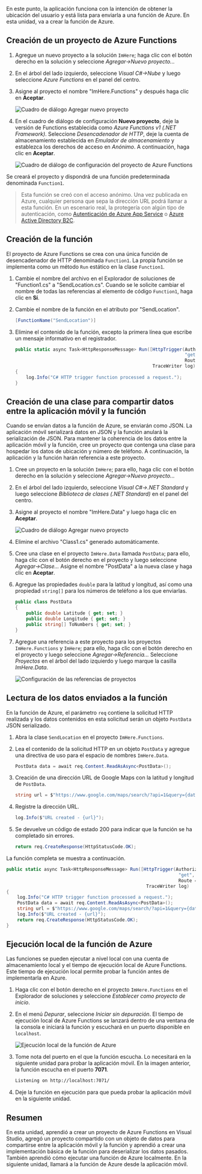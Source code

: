 En este punto, la aplicación funciona con la intención de obtener la ubicación del usuario y está lista para enviarla a una función de Azure. En esta unidad, va a crear la función de Azure.

## <a name="create-an-azure-functions-project"></a>Creación de un proyecto de Azure Functions

1. Agregue un nuevo proyecto a la solución `ImHere`; haga clic con el botón derecho en la solución y seleccione *Agregar->Nuevo proyecto...*

2. En el árbol del lado izquierdo, seleccione *Visual C#->Nube* y luego seleccione *Azure Functions* en el panel del centro.

3. Asigne al proyecto el nombre "ImHere.Functions" y después haga clic en **Aceptar**.

    ![Cuadro de diálogo Agregar nuevo proyecto](../media/5-add-new-functions-project.png)

4. En el cuadro de diálogo de configuración **Nuevo proyecto**, deje la versión de Functions establecida como *Azure Functions v1 (.NET Framework)*. Seleccione *Desencadenador de HTTP*, deje la cuenta de almacenamiento establecida en *Emulador de almacenamiento* y establezca los derechos de acceso en *Anónimo*. A continuación, haga clic en **Aceptar**.

    ![Cuadro de diálogo de configuración del proyecto de Azure Functions](../media/5-configure-trigger.png)

Se creará el proyecto y dispondrá de una función predeterminada denominada `Function1`.

> Esta función se creó con el acceso anónimo. Una vez publicada en Azure, cualquier persona que sepa la dirección URL podrá llamar a esta función. En un escenario real, la protegería con algún tipo de autenticación, como [Autenticación de Azure App Service](https://docs.microsoft.com/azure/app-service/app-service-authentication-overview) o [Azure Active Directory B2C](https://docs.microsoft.com/azure/active-directory-b2c).

## <a name="create-the-function"></a>Creación de la función

El proyecto de Azure Functions se crea con una única función de desencadenador de HTTP denominada `Function1`. La propia función se implementa como un método `Run` estático en la clase `Function1`.

1. Cambie el nombre del archivo en el Explorador de soluciones de "Function1.cs" a "SendLocation.cs". Cuando se le solicite cambiar el nombre de todas las referencias al elemento de código `Function1`, haga clic en **Sí**.

2. Cambie el nombre de la función en el atributo por "SendLocation".

    ```cs
    [FunctionName("SendLocation")]
    ```

3. Elimine el contenido de la función, excepto la primera línea que escribe un mensaje informativo en el registrador.

    ```cs
    public static async Task<HttpResponseMessage> Run([HttpTrigger(AuthorizationLevel.Anonymous,
                                                                   "get", "post",
                                                                   Route = null)]HttpRequestMessage req,
                                                       TraceWriter log)
    {
        log.Info("C# HTTP trigger function processed a request.");
    }
    ```

## <a name="create-a-class-to-share-data-between-the-mobile-app-and-function"></a>Creación de una clase para compartir datos entre la aplicación móvil y la función

Cuando se envían datos a la función de Azure, se enviarán como JSON. La aplicación móvil serializará datos en JSON y la función anulará la serialización de JSON. Para mantener la coherencia de los datos entre la aplicación móvil y la función, cree un proyecto que contenga una clase para hospedar los datos de ubicación y número de teléfono. A continuación, la aplicación y la función harán referencia a este proyecto.

1. Cree un proyecto en la solución `ImHere`; para ello, haga clic con el botón derecho en la solución y seleccione *Agregar->Nuevo proyecto...*

2. En el árbol del lado izquierdo, seleccione *Visual C#->.NET Standard* y luego seleccione *Biblioteca de clases (.NET Standard)* en el panel del centro.

3. Asigne al proyecto el nombre "ImHere.Data" y luego haga clic en **Aceptar**.

    ![Cuadro de diálogo Agregar nuevo proyecto](../media/5-add-new-net-standard-project.png)

4. Elimine el archivo "Class1.cs" generado automáticamente.

5. Cree una clase en el proyecto `ImHere.Data` llamada `PostData`; para ello, haga clic con el botón derecho en el proyecto y luego seleccione *Agregar->Clase...* Asigne el nombre "PostData" a la nueva clase y haga clic en **Aceptar**.

6. Agregue las propiedades `double` para la latitud y longitud, así como una propiedad `string[]` para los números de teléfono a los que enviarlas.

    ```cs
    public class PostData
    {
        public double Latitude { get; set; }
        public double Longitude { get; set; }
        public string[] ToNumbers { get; set; }
    }
    ```

7. Agregue una referencia a este proyecto para los proyectos `ImHere.Functions` y `ImHere`; para ello, haga clic con el botón derecho en el proyecto y luego seleccione *Agregar->Referencia...* Seleccione *Proyectos* en el árbol del lado izquierdo y luego marque la casilla *ImHere.Data*.

    ![Configuración de las referencias de proyectos](../media/5-configure-project-references.png)

## <a name="read-the-data-sent-to-the-function"></a>Lectura de los datos enviados a la función

En la función de Azure, el parámetro `req` contiene la solicitud HTTP realizada y los datos contenidos en esta solicitud serán un objeto `PostData` JSON serializado.

1. Abra la clase `SendLocation` en el proyecto `ImHere.Functions`.

2. Lea el contenido de la solicitud HTTP en un objeto `PostData` y agregue una directiva de uso para el espacio de nombres `ImHere.Data`.

    ```cs
    PostData data = await req.Content.ReadAsAsync<PostData>();
    ```

3. Creación de una dirección URL de Google Maps con la latitud y longitud de `PostData`.

   ```cs
   string url = $"https://www.google.com/maps/search/?api=1&query={data.Latitude},{data.Longitude}";
   ```

4. Registre la dirección URL.

    ```cs
    log.Info($"URL created - {url}");
    ```

5. Se devuelve un código de estado 200 para indicar que la función se ha completado sin errores.

    ```cs
    return req.CreateResponse(HttpStatusCode.OK);
    ```

La función completa se muestra a continuación.

```cs
public static async Task<HttpResponseMessage> Run([HttpTrigger(AuthorizationLevel.Anonymous,
                                                                "get", "post",
                                                                Route = null)]HttpRequestMessage req,
                                                    TraceWriter log)
{
    log.Info("C# HTTP trigger function processed a request.");
    PostData data = await req.Content.ReadAsAsync<PostData>();
    string url = $"https://www.google.com/maps/search/?api=1&query={data.Latitude},{data.Longitude}";
    log.Info($"URL created - {url}");
    return req.CreateResponse(HttpStatusCode.OK);
}
```

## <a name="run-the-azure-function-locally"></a>Ejecución local de la función de Azure

Las funciones se pueden ejecutar a nivel local con una cuenta de almacenamiento local y el tiempo de ejecución local de Azure Functions. Este tiempo de ejecución local permite probar la función antes de implementarla en Azure.

1. Haga clic con el botón derecho en el proyecto `ImHere.Functions` en el Explorador de soluciones y seleccione *Establecer como proyecto de inicio*.

2. En el menú *Depurar*, seleccione *Iniciar sin depuración*. El tiempo de ejecución local de Azure Functions se lanzará dentro de una ventana de la consola e iniciará la función y escuchará en un puerto disponible en `localhost`.

    ![Ejecución local de la función de Azure](../media/5-function-running-locally.png)

3. Tome nota del puerto en el que la función escucha. Lo necesitará en la siguiente unidad para probar la aplicación móvil. En la imagen anterior, la función escucha en el puerto **7071**.

    ```sh
    Listening on http://localhost:7071/
    ```

4. Deje la función en ejecución para que pueda probar la aplicación móvil en la siguiente unidad.

## <a name="summary"></a>Resumen

En esta unidad, aprendió a crear un proyecto de Azure Functions en Visual Studio, agregó un proyecto compartido con un objeto de datos para compartirse entre la aplicación móvil y la función y aprendió a crear una implementación básica de la función para deserializar los datos pasados. También aprendió cómo ejecutar una función de Azure localmente. En la siguiente unidad, llamará a la función de Azure desde la aplicación móvil.